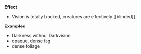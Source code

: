 **Effect**
-  Vision is totally blocked, creatures are effectively [[blinded]].

**Examples**
-  Darkness without Darkvision
-  opaque, dense fog
-  dense foliage